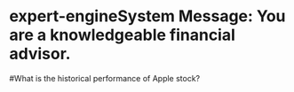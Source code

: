 # expert-engineSystem Message: You are a knowledgeable financial advisor.
#What is the historical performance of Apple stock?
